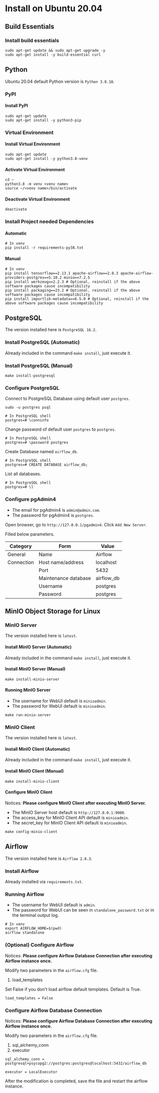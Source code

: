 # Install on Ubuntu 20.04

## Build Essentials

### Install build essentials

```Shell
sudo apt-get update && sudo apt-get upgrade -y
sudo apt-get install -y build-essential curl
```

## Python

Ubuntu 20.04 default Python version is `Python 3.8.10`.

### PyPI

#### Install PyPI

```Shell
sudo apt-get update
sudo apt-get install -y python3-pip
```

### Virtual Environment

#### Install Virtual Environment

```Shell
sudo apt-get update
sudo apt-get install -y python3.8-venv
```

#### Activate Virtual Environment

```Shell
cd ~
python3.8 -m venv <venv name>
source ~/<venv name>/bin/activate
```

#### Deactivate Virtual Environment

```Shell
deactivate
```

### Install Project needed Dependencies

#### Automatic

```Shell
# In venv
pip install -r requirements-py38.txt
```

#### Manual

```Shell
# In venv
pip install tensorflow==2.13.1 apache-airflow==2.8.3 apache-airflow-providers-postgres==5.10.2 minio==7.2.5
pip install werkzeug==2.2.3 # Optional, reinstall if the above software packages cause incompatibility
pip install packaging==23.2 # Optional, reinstall if the above software packages cause incompatibility
pip install importlib-metadata==6.5.0 # Optional, reinstall if the above software packages cause incompatibility
```

## PostgreSQL

The version installed here is `PostgreSQL 16.2`.

### Install PostgreSQL (Automatic)

Already included in the command `make install`, just execute it.

### Install PostgreSQL (Manual)

```Shell
make install-postgresql
```

### Configure PostgreSQL

Connect to PostgreSQL Database using default user `postgres`.

```Shell
sudo -u postgres psql
```

```Shell
# In PostgreSQL shell
postgres=# \conninfo
```

Change password of default user `postgres` to `postgres`.

```Shell
# In PostgreSQL shell
postgres=# \password postgres
```

Create Database named `airflow_db`.

```Shell
# In PostgreSQL shell
postgres=# CREATE DATABASE airflow_db;
```

List all databases.

```Shell
# In PostgreSQL shell
postgres=# \l
```

### Configure pgAdmin4

* The email for pgAdmin4 is `admin@admin.com`.
* The password for pgAdmin4 is `postgres`.

Open browser, go to `http://127.0.0.1/pgadmin4`.
Click `Add New Server`.

Filled below parameters.

| Category   | Form                 | Value      |
|------------|----------------------|------------|
| General    | Name                 | Airflow    |
| Connection | Host name/address    | localhost  |
|            | Port                 | 5432       |
|            | Maintenance database | airflow_db |
|            | Username             | postgres   |
|            | Password             | postgres   |

## MinIO Object Storage for Linux

### MinIO Server

The version installed here is `latest`.

#### Install MinIO Server (Automatic)

Already included in the command `make install`, just execute it.

#### Install MinIO Server (Manual)

```Shell
make install-minio-server
```

#### Running MinIO Server

* The username for WebUI default is `minioadmin`.
* The password for WebUI default is `minioadmin`.

```Shell
make run-minio-server
```

### MinIO Client

The version installed here is `latest`.

#### Install MinIO Client (Automatic)

Already included in the command `make install`, just execute it.

#### Install MinIO Client (Manual)

```Shell
make install-minio-client
```

#### Configure MinIO Client

Notices: **Please configure MinIO Client after executing MinIO Server.**

* The MinIO Server host default is `http://127.0.0.1:9000`.
* The access_key for MinIO Client API default is `minioadmin`.
* The secret_key for MinIO Client API default is `minioadmin`.

```Shell
make config-minio-client
```

## Airflow

The version installed here is `Airflow 2.8.3`.

### Install Airflow

Already installed via `requirements.txt`.

### Running Airflow

* The username for WebUI default is `admin`.
* The password for WebUI can be seen in `standalone_password.txt` or in the terminal output log.

```Shell
# In venv
export AIRFLOW_HOME=$(pwd)
airflow standalone
```

### (Optional) Configure Airflow

Notices: **Please configure Airflow Database Connection after executing Airflow instance once.**

Modify two parameters in the `airflow.cfg` file.

1. load_templates

Set False if you don't load airflow default templates. Default is True.

```text
load_templates = False
```

### Configure Airflow Database Connection

Notices: **Please configure Airflow Database Connection after executing Airflow instance once.**

Modify two parameters in the `airflow.cfg` file.

1. sql_alchemy_conn
2. executor

```text
sql_alchemy_conn = postgresql+psycopg2://postgres:postgres@localhost:5432/airflow_db
```

```text
executor = LocalExecutor
```

After the modification is completed, save the file and restart the airflow instance.